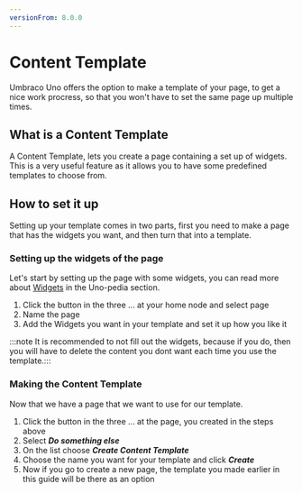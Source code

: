 ```yaml
---
versionFrom: 8.0.0
---
```


# Content Template

Umbraco Uno offers the option to make a template of your page, to get a nice work procress, so that you won't have to set the same page up multiple times.

## What is a Content Template

A Content Template, lets you create a page containing a set up of widgets.
This is a very useful feature as it allows you to have some predefined templates to choose from.

## How to set it up

Setting up your template comes in two parts, first you need to make a page that has the widgets you want, and then turn that into a template.

### Setting up the widgets of the page

Let's start by setting up the page with some widgets, you can read more about [Widgets](../../Uno-pedia/Widgets/Hero/index.md) in the Uno-pedia section.

1. Click the  button in the three ... at your home node and select page
2. Name the page
3. Add the Widgets you want in your template and set it up how you like it

:::note It is recommended to not fill out the widgets, because if you do, then you will have to delete the content you dont want each time you use the template.:::

### Making the Content Template

Now that we have a page that we want to use for our template.

1. Click the button in the three ... at the page, you created in the steps above
2. Select ***Do something else***
3. On the list choose ***Create Content Template***
4. Choose the name you want for your template and click ***Create***
5. Now if you go to create a new page, the template you made earlier in this guide will be there as an option